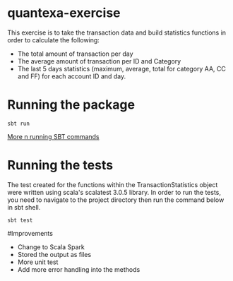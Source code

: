 # quantexa-exercise

This exercise is to take the transaction data and build statistics functions in order to calculate the following:
* The total amount of transaction per day
* The average amount of transaction per ID and Category
* The last 5 days statistics (maximum, average, total for category AA, CC and FF) for each account ID and day.

# Running the package

```shell
sbt run
```
[More n running SBT commands](https://www.scala-sbt.org/1.x/docs/Running.html)

# Running the tests
The test created for the functions within the TransactionStatistics object were written using scala's scalatest 3.0.5
library.
In order to run the tests, you need to navigate to the project directory then run the command below in sbt shell.
```shell
sbt test
```

#Improvements
* Change to Scala Spark
* Stored the output as files
* More unit test
* Add more error handling into the methods